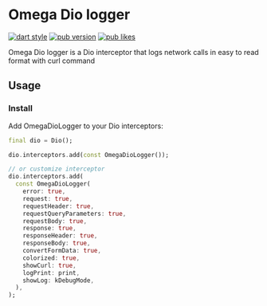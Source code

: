 # Omega Dio logger
[![dart style](https://img.shields.io/badge/style-carapacik__lints%20-brightgreen?logo=dart)](https://pub.dev/packages/carapacik_lints)
[![pub version](https://img.shields.io/pub/v/omega_dio_logger?logo=dart)](https://pub.dev/packages/omega_dio_logger)
[![pub likes](https://img.shields.io/pub/likes/omega_dio_logger?logo=dart)](https://pub.dev/packages/omega_dio_logger)

Omega Dio logger is a Dio interceptor that logs network calls in easy to read format with curl command

## Usage

### Install

Add OmegaDioLogger to your Dio interceptors:

```dart
final dio = Dio();

dio.interceptors.add(const OmegaDioLogger());

// or customize interceptor
dio.interceptors.add(
  const OmegaDioLogger(
    error: true,
    request: true,
    requestHeader: true,
    requestQueryParameters: true,
    requestBody: true,
    response: true,
    responseHeader: true,
    responseBody: true,
    convertFormData: true,
    colorized: true,
    showCurl: true,
    logPrint: print,
    showLog: kDebugMode,
  ),
);
```
